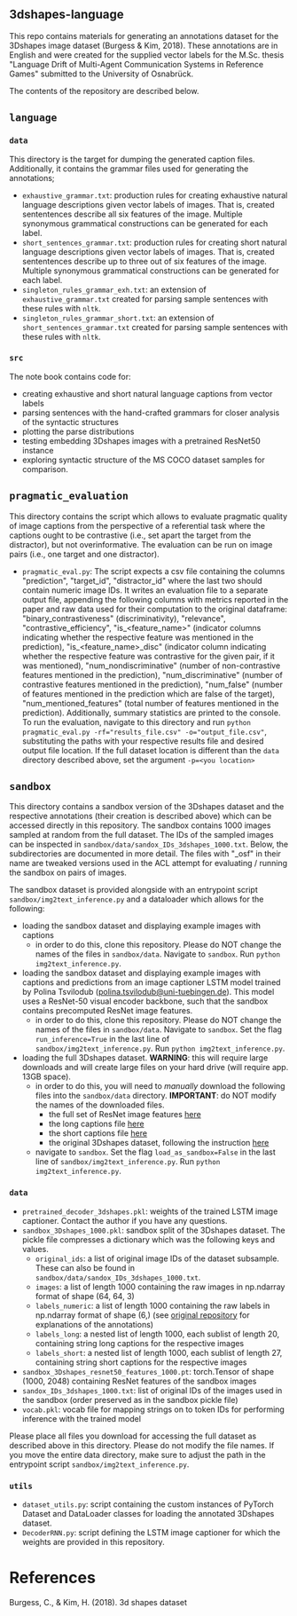 ## 3dshapes-language 

This repo contains materials for generating an annotations dataset for the 3Dshapes image dataset (Burgess & Kim, 2018).
These annotations are in English and were created for the supplied vector labels for the M.Sc. thesis "Language Drift of Multi-Agent Communication Systems in Reference Games" submitted to the University of Osnabrück. 

The contents of the repository are described below.

## `language`

### `data`

This directory is the target for dumping the generated caption files. 
Additionally, it contains the grammar files used for generating the annotations;

* `exhaustive_grammar.txt`: production rules for creating exhaustive natural language descriptions given vector labels of images. That is, created sententences describe all six features of the image. Multiple synonymous grammatical constructions can be generated for each label.
* `short_sentences_grammar.txt`: production rules for creating short natural language descriptions given vector labels of images. That is, created sententences describe up to three out of six features of the image. Multiple synonymous grammatical constructions can be generated for each label.
* `singleton_rules_grammar_exh.txt`: an extension of `exhaustive_grammar.txt` created for parsing sample sentences with these rules with `nltk`. 
* `singleton_rules_grammar_short.txt`: an extension of `short_sentences_grammar.txt` created for parsing sample sentences with these rules with `nltk`. 

### `src`

The note book contains code for:

* creating exhaustive and short natural language captions from vector labels
* parsing sentences with the hand-crafted grammars for closer analysis of the syntactic structures
* plotting the parse distributions
* testing embedding 3Dshapes images with a pretrained ResNet50 instance
* exploring syntactic structure of the MS COCO dataset samples for comparison.

## `pragmatic_evaluation`

This directory contains the script which allows to evaluate pragmatic quality of image captions from the perspective of a referential task where the captions ought to be contrastive (i.e., set apart the target from the distractor), but not overinformative. The evaluation can be run on image pairs (i.e., one target and one distractor). 

* `pragmatic_eval.py`: The script expects a csv file containing the columns "prediction", "target_id", "distractor_id" where the last two should contain numeric image IDs. It writes an evaluation file to a separate output file, appending the following columns with metrics reported in the paper and raw data used for their computation to the original dataframe: "binary_contrastiveness" (discriminativity), "relevance", "contrastive_efficiency", "is_<feature_name>" (indicator columns indicating whether the respective feature was mentioned in the prediction), "is_<feature_name>_disc" (indicator column indicating whether the respective feature was contrastive for the given pair, if it was mentioned), "num_nondiscriminative" (number of non-contrastive features mentioned in the prediction), "num_discriminative" (number of contrastive features mentioned in the prediction), "num_false" (number of features mentioned in the prediction which are false of the target), "num_mentioned_features" (total number of features mentioned in the prediction).
Additionally, summary statistics are printed to the console.
To run the evaluation, navigate to this directory and run `python pragmatic_eval.py -rf="results_file.csv" -o="output_file.csv"`, substituting the paths with your respective results file and desired output file location. If the full dataset location is different than the `data` directory described above, set the argument `-p=<you location>`

## `sandbox`

This directory contains a sandbox version of the 3Dshapes dataset and the respective annotations (their creation is described above) which can be accessed directly in this repository. The sandbox contains 1000 images sampled at random from the full dataset. The IDs of the sampled images can be inspected in `sandbox/data/sandox_IDs_3dshapes_1000.txt`. Below, the subdirectories are documented in more detail. The files with "_osf" in their name are tweaked versions used in the ACL attempt for evaluating / running the sandbox on pairs of images.

The sandbox dataset is provided alongside with an entrypoint script `sandbox/img2text_inference.py` and a dataloader which allows for the following: 

* loading the sandbox dataset and displaying example images with captions
    * in order to do this, clone this repository. Please do NOT change the names of the files in `sandbox/data`. Navigate to `sandbox`. Run `python img2text_inference.py`.
* loading the sandbox dataset and displaying example images with captions and predictions from an image captioner LSTM model trained by Polina Tsvilodub (polina.tsvilodub@uni-tuebingen.de). This model uses a ResNet-50 visual encoder backbone, such that the sandbox contains precomputed ResNet image features.
    * in order to do this, clone this repository. Please do NOT change the names of the files in `sandbox/data`. Navigate to `sandbox`. Set the flag `run_inference=True` in the last line of `sandbox/img2text_inference.py`. Run `python img2text_inference.py`.
* loading the full 3Dshapes dataset. **WARNING**: this will require large downloads and will create large files on your hard drive (will require app. 13GB space).
    * in order to do this, you will need to *manually* download the following files into the `sandbox/data` directory. **IMPORTANT**: do NOT modify the names of the downloaded files.
        * the full set of ResNet image features [here](https://drive.google.com/file/d/1OZ7a2xoMK9uF5akMpEo7fQee3J3QeQ3F/view?usp=share_link)
        * the long captions file [here](https://drive.google.com/file/d/1lwxmF9FGteoSZ4dA483bOmItqlEFVLMZ/view?usp=share_link)
        * the short captions file [here](https://drive.google.com/file/d/1rVk7b6IZ5unR-Oihjpf81xR-SCaRHEg_/view?usp=share_link)
        * the original 3Dshapes dataset, following the instruction [here](https://github.com/deepmind/3d-shapes)
    * navigate to `sandbox`. Set the flag `load_as_sandbox=False` in the last line of `sandbox/img2text_inference.py`. Run `python img2text_inference.py`.

### `data`

* `pretrained_decoder_3dshapes.pkl`: weights of the trained LSTM image captioner. Contact the author if you have any questions.
* `sandbox_3Dshapes_1000.pkl`: sandbox split of the 3Dshapes dataset. The pickle file compresses a dictionary which was the following keys and values. 
    * `original_ids`: a list of original image IDs of the dataset subsample. These can also be found in `sandbox/data/sandox_IDs_3dshapes_1000.txt`.
    * `images`: a list of length 1000 containing the raw images in np.ndarray format of shape (64, 64, 3)
    * `labels_numeric`: a list of length 1000 containing the raw labels in np.ndarray format of shape (6,) (see [original repository](https://github.com/deepmind/3d-shapes) for explanations of the annotations)
    * `labels_long`: a nested list of length 1000, each sublist of length 20, containing string long captions for the respective images
    * `labels_short`: a nested list of length 1000, each sublist of length 27, containing string short captions for the respective images
* `sandbox_3Dshapes_resnet50_features_1000.pt`: torch.Tensor of shape (1000, 2048) containing ResNet features of the sandbox images
* `sandox_IDs_3dshapes_1000.txt`: list of original IDs of the images used in the sandbox (order preserved as in the sandbox pickle file)
* `vocab.pkl`: vocab file for mapping strings on to token IDs for performing inference with the trained model

Please place all files you download for accessing the full dataset as described above in this directory. Please do not modify the file names. If you move the entire data directory, make sure to adjust the path in the entrypoint script `sandbox/img2text_inference.py`.

### `utils`

* `dataset_utils.py`: script containing the custom instances of PyTorch Dataset and DataLoader classes for loading the annotated 3Dshapes dataset.
* `DecoderRNN.py`: script defining the LSTM image captioner for which the weights are provided in this repository.

# References

Burgess, C., & Kim, H. (2018). 3d shapes dataset